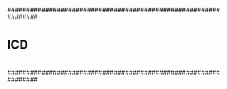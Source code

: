 ################################################################
#                                                              #
#                             ICD                              #
#                                                              #
################################################################